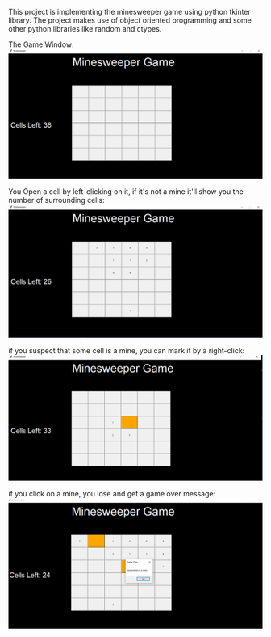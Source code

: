 This project is implementing the minesweeper game using python tkinter library.
The project makes use of object oriented programming and some other python libraries like random and ctypes. 

The Game Window:
![the game window](game-window.png)

You Open a cell by left-clicking on it, if it's not a mine it'll show you the number of surrounding cells:
![a picture of the game after multiple left clicks on some cells](left_click.png)

if you suspect that some cell is a mine, you can mark it by a right-click:
![example of a right click on a cell](right-click.png)

if you click on a mine, you lose and get a game over message:
![game over message](game-over.png)